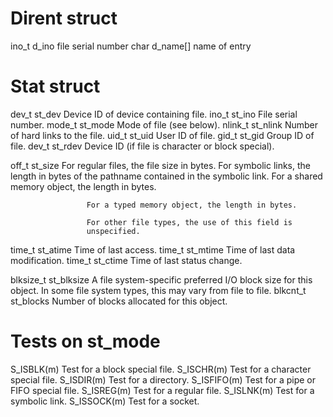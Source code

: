 # Dirent struct

ino_t  d_ino       file serial number
char   d_name[]    name of entry

# Stat struct

dev_t     st_dev     Device ID of device containing file. 
ino_t     st_ino     File serial number. 
mode_t    st_mode    Mode of file (see below). 
nlink_t   st_nlink   Number of hard links to the file. 
uid_t     st_uid     User ID of file. 
gid_t     st_gid     Group ID of file. 
dev_t     st_rdev    Device ID (if file is character or block special). 

off_t     st_size    For regular files, the file size in bytes. 
                     For symbolic links, the length in bytes of the 
                     pathname contained in the symbolic link. 
                     For a shared memory object, the length in bytes. 

                     For a typed memory object, the length in bytes. 

                     For other file types, the use of this field is 
                     unspecified. 
time_t    st_atime   Time of last access. 
time_t    st_mtime   Time of last data modification. 
time_t    st_ctime   Time of last status change. 

blksize_t st_blksize A file system-specific preferred I/O block size for 
                     this object. In some file system types, this may 
                     vary from file to file. 
blkcnt_t  st_blocks  Number of blocks allocated for this object.


# Tests on st_mode


S_ISBLK(m)
    Test for a block special file.
S_ISCHR(m)
    Test for a character special file.
S_ISDIR(m)
    Test for a directory.
S_ISFIFO(m)
    Test for a pipe or FIFO special file.
S_ISREG(m)
    Test for a regular file.
S_ISLNK(m)
    Test for a symbolic link.
S_ISSOCK(m)
    Test for a socket. 